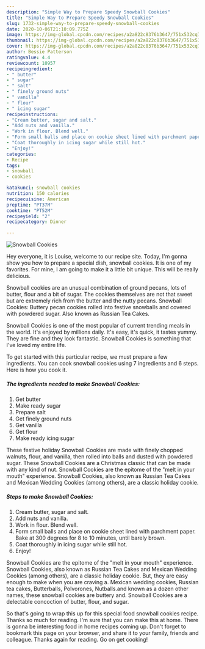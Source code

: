 ```yaml
---
description: "Simple Way to Prepare Speedy Snowball Cookies"
title: "Simple Way to Prepare Speedy Snowball Cookies"
slug: 1732-simple-way-to-prepare-speedy-snowball-cookies
date: 2020-10-06T21:10:09.775Z
image: https://img-global.cpcdn.com/recipes/a2a822c8376b3647/751x532cq70/snowball-cookies-recipe-main-photo.jpg
thumbnail: https://img-global.cpcdn.com/recipes/a2a822c8376b3647/751x532cq70/snowball-cookies-recipe-main-photo.jpg
cover: https://img-global.cpcdn.com/recipes/a2a822c8376b3647/751x532cq70/snowball-cookies-recipe-main-photo.jpg
author: Bessie Patterson
ratingvalue: 4.4
reviewcount: 10957
recipeingredient:
- " butter"
- " sugar"
- " salt"
- " finely ground nuts"
- " vanilla"
- " flour"
- " icing sugar"
recipeinstructions:
- "Cream butter, sugar and salt."
- "Add nuts and vanilla."
- "Work in flour. Blend well."
- "Form small balls and place on cookie sheet lined with parchment paper. Bake at 300 degrees for 8 to 10 minutes, until barely brown."
- "Coat thoroughly in icing sugar while still hot."
- "Enjoy!"
categories:
- Recipe
tags:
- snowball
- cookies

katakunci: snowball cookies 
nutrition: 150 calories
recipecuisine: American
preptime: "PT37M"
cooktime: "PT52M"
recipeyield: "2"
recipecategory: Dinner

---
```



![Snowball Cookies](https://img-global.cpcdn.com/recipes/a2a822c8376b3647/751x532cq70/snowball-cookies-recipe-main-photo.jpg)

Hey everyone, it is Louise, welcome to our recipe site. Today, I'm gonna show you how to prepare a special dish, snowball cookies. It is one of my favorites. For mine, I am going to make it a little bit unique. This will be really delicious.

Snowball cookies are an unusual combination of ground pecans, lots of butter, flour and a bit of sugar. The cookies themselves are not that sweet but are extremely rich from the butter and the nutty pecans. Snowball Cookies: Buttery pecan cookies rolled into festive snowballs and covered with powdered sugar. Also known as Russian Tea Cakes.

Snowball Cookies is one of the most popular of current trending meals in the world. It's enjoyed by millions daily. It's easy, it's quick, it tastes yummy. They are fine and they look fantastic. Snowball Cookies is something that I've loved my entire life.


To get started with this particular recipe, we must prepare a few ingredients. You can cook snowball cookies using 7 ingredients and 6 steps. Here is how you cook it.

<!--inarticleads1-->

##### The ingredients needed to make Snowball Cookies:

1. Get  butter
1. Make ready  sugar
1. Prepare  salt
1. Get  finely ground nuts
1. Get  vanilla
1. Get  flour
1. Make ready  icing sugar


These festive holiday Snowball Cookies are made with finely chopped walnuts, flour, and vanilla, then rolled into balls and dusted with powdered sugar. These Snowball Cookies are a Christmas classic that can be made with any kind of nut. Snowball Cookies are the epitome of the &#34;melt in your mouth&#34; experience. Snowball Cookies, also known as Russian Tea Cakes and Mexican Wedding Cookies (among others), are a classic holiday cookie. 

<!--inarticleads2-->

##### Steps to make Snowball Cookies:

1. Cream butter, sugar and salt.
1. Add nuts and vanilla.
1. Work in flour. Blend well.
1. Form small balls and place on cookie sheet lined with parchment paper. Bake at 300 degrees for 8 to 10 minutes, until barely brown.
1. Coat thoroughly in icing sugar while still hot.
1. Enjoy!


Snowball Cookies are the epitome of the &#34;melt in your mouth&#34; experience. Snowball Cookies, also known as Russian Tea Cakes and Mexican Wedding Cookies (among others), are a classic holiday cookie. But, they are easy enough to make when you are craving a. Mexican wedding cookies, Russian tea cakes, Butterballs, Polvorones, Nutballs.and known as a dozen other names, these snowball cookies are buttery and. Snowball Cookies are a delectable concoction of butter, flour, and sugar. 

So that's going to wrap this up for this special food snowball cookies recipe. Thanks so much for reading. I'm sure that you can make this at home. There is gonna be interesting food in home recipes coming up. Don't forget to bookmark this page on your browser, and share it to your family, friends and colleague. Thanks again for reading. Go on get cooking!
